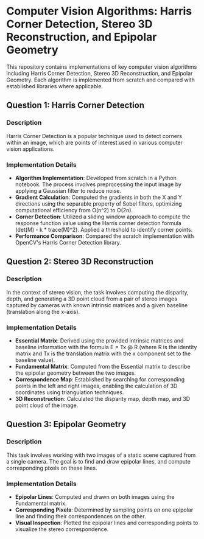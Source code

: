 # Computer Vision Algorithms: Harris Corner Detection, Stereo 3D Reconstruction, and Epipolar Geometry

This repository contains implementations of key computer vision algorithms including Harris Corner Detection, Stereo 3D Reconstruction, and Epipolar Geometry. Each algorithm is implemented from scratch and compared with established libraries where applicable.

## Question 1: Harris Corner Detection

### Description
Harris Corner Detection is a popular technique used to detect corners within an image, which are points of interest used in various computer vision applications.

### Implementation Details
- **Algorithm Implementation**: Developed from scratch in a Python notebook. The process involves preprocessing the input image by applying a Gaussian filter to reduce noise.
- **Gradient Calculation**: Computed the gradients in both the X and Y directions using the separable property of Sobel filters, optimizing computational efficiency from O(n^2) to O(2n).
- **Corner Detection**: Utilized a sliding window approach to compute the response function value using the Harris corner detection formula (det(M) - k * trace(M)^2). Applied a threshold to identify corner points.
- **Performance Comparison**: Compared the scratch implementation with OpenCV's Harris Corner Detection library.

## Question 2: Stereo 3D Reconstruction

### Description
In the context of stereo vision, the task involves computing the disparity, depth, and generating a 3D point cloud from a pair of stereo images captured by cameras with known intrinsic matrices and a given baseline (translation along the x-axis).

### Implementation Details
- **Essential Matrix**: Derived using the provided intrinsic matrices and baseline information with the formula E = Tx @ R (where R is the identity matrix and Tx is the translation matrix with the x component set to the baseline value).
- **Fundamental Matrix**: Computed from the Essential matrix to describe the epipolar geometry between the two images.
- **Correspondence Map**: Established by searching for corresponding points in the left and right images, enabling the calculation of 3D coordinates using triangulation techniques.
- **3D Reconstruction**: Calculated the disparity map, depth map, and 3D point cloud of the image.

## Question 3: Epipolar Geometry

### Description
This task involves working with two images of a static scene captured from a single camera. The goal is to find and draw epipolar lines, and compute corresponding pixels on these lines.

### Implementation Details
- **Epipolar Lines**: Computed and drawn on both images using the Fundamental matrix.
- **Corresponding Pixels**: Determined by sampling points on one epipolar line and finding their correspondences on the other.
- **Visual Inspection**: Plotted the epipolar lines and corresponding points to visualize the stereo correspondence.

